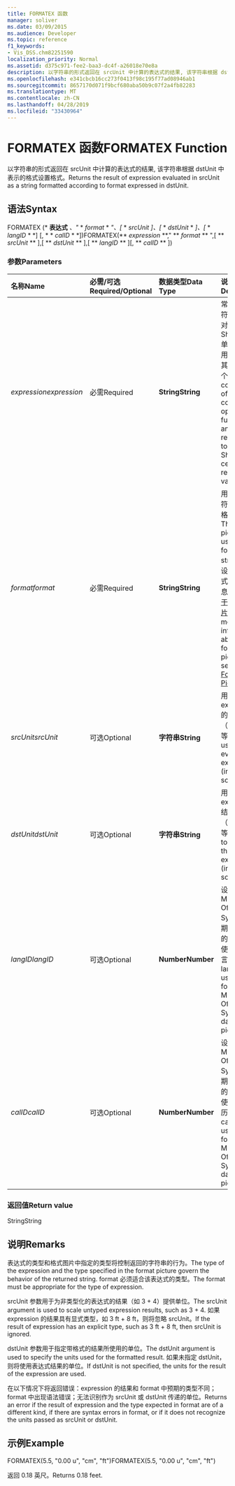 ```yaml
---
title: FORMATEX 函数
manager: soliver
ms.date: 03/09/2015
ms.audience: Developer
ms.topic: reference
f1_keywords:
- Vis_DSS.chm82251590
localization_priority: Normal
ms.assetid: d375c971-fee2-baa3-dc4f-a26018e70e8a
description: 以字符串的形式返回在 srcUnit 中计算的表达式的结果, 该字符串根据 dstUnit 中表示的格式设置格式。
ms.openlocfilehash: e341cbcb16cc273f0413f98c195f77ad08946ab1
ms.sourcegitcommit: 8657170d071f9bcf680aba50b9c07f2a4fb82283
ms.translationtype: MT
ms.contentlocale: zh-CN
ms.lasthandoff: 04/28/2019
ms.locfileid: "33430964"
---
```

# <a name="formatex-function"></a><span data-ttu-id="e7c96-103">FORMATEX 函数</span><span class="sxs-lookup"><span data-stu-id="e7c96-103">FORMATEX Function</span></span>

<span data-ttu-id="e7c96-104">以字符串的形式返回在 srcUnit 中计算的表达式的结果, 该字符串根据 dstUnit 中表示的格式设置格式。</span><span class="sxs-lookup"><span data-stu-id="e7c96-104">Returns the result of expression evaluated in srcUnit as a string formatted according to format expressed in dstUnit.</span></span>
  
## <a name="syntax"></a><span data-ttu-id="e7c96-105">语法</span><span class="sxs-lookup"><span data-stu-id="e7c96-105">Syntax</span></span>

<span data-ttu-id="e7c96-106">FORMATEX (\* **表达式** *、"* \* *format* \* *"、[* \* *srcUnit* *]、[* \* *dstUnit* \* *]、[* \* *langID* \* \*] [, \* \* *calID* \* \*])</span><span class="sxs-lookup"><span data-stu-id="e7c96-106">FORMATEX(\*\* *expression* \*\*," \*\* *format* \*\* ",[ \*\* *srcUnit* \*\* ],[ \*\* *dstUnit* \*\* ],[ \*\* *langID* \*\* ][, \*\* *calID* \*\* ])</span></span> 
  
### <a name="parameters"></a><span data-ttu-id="e7c96-107">参数</span><span class="sxs-lookup"><span data-stu-id="e7c96-107">Parameters</span></span>

|<span data-ttu-id="e7c96-108">**名称**</span><span class="sxs-lookup"><span data-stu-id="e7c96-108">**Name**</span></span>|<span data-ttu-id="e7c96-109">**必需/可选**</span><span class="sxs-lookup"><span data-stu-id="e7c96-109">**Required/Optional**</span></span>|<span data-ttu-id="e7c96-110">**数据类型**</span><span class="sxs-lookup"><span data-stu-id="e7c96-110">**Data Type**</span></span>|<span data-ttu-id="e7c96-111">**说明**</span><span class="sxs-lookup"><span data-stu-id="e7c96-111">**Description**</span></span>|
|:-----|:-----|:-----|:-----|
| <span data-ttu-id="e7c96-112">_expression_</span><span class="sxs-lookup"><span data-stu-id="e7c96-112">_expression_</span></span> <br/> |<span data-ttu-id="e7c96-113">必需</span><span class="sxs-lookup"><span data-stu-id="e7c96-113">Required</span></span>  <br/> |<span data-ttu-id="e7c96-114">**String**</span><span class="sxs-lookup"><span data-stu-id="e7c96-114">**String**</span></span> <br/> |<span data-ttu-id="e7c96-115">常量、运算符、函数和对 ShapeSheet 单元格的引用的组合，其结果为一个值。</span><span class="sxs-lookup"><span data-stu-id="e7c96-115">A combination of constants, operators, functions, and references to ShapeSheet cells that results in a value.</span></span>  <br/> |
| <span data-ttu-id="e7c96-116">_format_</span><span class="sxs-lookup"><span data-stu-id="e7c96-116">_format_</span></span> <br/> |<span data-ttu-id="e7c96-117">必需</span><span class="sxs-lookup"><span data-stu-id="e7c96-117">Required</span></span>  <br/> |<span data-ttu-id="e7c96-118">**String**</span><span class="sxs-lookup"><span data-stu-id="e7c96-118">**String**</span></span> <br/> |<span data-ttu-id="e7c96-119">用于设置字符串格式的格式图片。</span><span class="sxs-lookup"><span data-stu-id="e7c96-119">The format picture used to format the string.</span></span> <span data-ttu-id="e7c96-120">有关设置图片格式的详细信息, 请参阅[关于格式图片](about-format-pictures.md)。</span><span class="sxs-lookup"><span data-stu-id="e7c96-120">For more information about format pictures, see [About Format Pictures](about-format-pictures.md).</span></span>  <br/> |
| <span data-ttu-id="e7c96-121">_srcUnit_</span><span class="sxs-lookup"><span data-stu-id="e7c96-121">_srcUnit_</span></span> <br/> |<span data-ttu-id="e7c96-122">可选</span><span class="sxs-lookup"><span data-stu-id="e7c96-122">Optional</span></span>  <br/> |<span data-ttu-id="e7c96-123">**字符串**</span><span class="sxs-lookup"><span data-stu-id="e7c96-123">**String**</span></span> <br/> | <span data-ttu-id="e7c96-124">用来计算 expression 的单位（in、cm 等）。</span><span class="sxs-lookup"><span data-stu-id="e7c96-124">Units used to evaluate expression (in, cm, and so forth).</span></span>  <br/> |
| <span data-ttu-id="e7c96-125">_dstUnit_</span><span class="sxs-lookup"><span data-stu-id="e7c96-125">_dstUnit_</span></span> <br/> |<span data-ttu-id="e7c96-126">可选</span><span class="sxs-lookup"><span data-stu-id="e7c96-126">Optional</span></span>  <br/> |<span data-ttu-id="e7c96-127">**字符串**</span><span class="sxs-lookup"><span data-stu-id="e7c96-127">**String**</span></span> <br/> |<span data-ttu-id="e7c96-128">用于 expression 结果的单位（in、cm 等）。</span><span class="sxs-lookup"><span data-stu-id="e7c96-128">Units to use for the result of expression (in, cm, and so forth).</span></span>  <br/> |
| <span data-ttu-id="e7c96-129">_langID_</span><span class="sxs-lookup"><span data-stu-id="e7c96-129">_langID_</span></span> <br/> |<span data-ttu-id="e7c96-130">可选</span><span class="sxs-lookup"><span data-stu-id="e7c96-130">Optional</span></span>  <br/> |<span data-ttu-id="e7c96-131">**Number**</span><span class="sxs-lookup"><span data-stu-id="e7c96-131">**Number**</span></span> <br/> |<span data-ttu-id="e7c96-132">设置 Microsoft Office System 日期/时间图片的格式时所使用的语言。</span><span class="sxs-lookup"><span data-stu-id="e7c96-132">The language used when formatting Microsoft Office System date/time pictures.</span></span>  <br/> |
| <span data-ttu-id="e7c96-133">_calID_</span><span class="sxs-lookup"><span data-stu-id="e7c96-133">_calID_</span></span> <br/> |<span data-ttu-id="e7c96-134">可选</span><span class="sxs-lookup"><span data-stu-id="e7c96-134">Optional</span></span>  <br/> |<span data-ttu-id="e7c96-135">**Number**</span><span class="sxs-lookup"><span data-stu-id="e7c96-135">**Number**</span></span> <br/> |<span data-ttu-id="e7c96-136">设置 Microsoft Office System 日期/时间图片的格式时所使用的日历。</span><span class="sxs-lookup"><span data-stu-id="e7c96-136">The calendar used when formatting Microsoft Office System date/time pictures.</span></span>  <br/> |
   
### <a name="return-value"></a><span data-ttu-id="e7c96-137">返回值</span><span class="sxs-lookup"><span data-stu-id="e7c96-137">Return value</span></span>

<span data-ttu-id="e7c96-138">String</span><span class="sxs-lookup"><span data-stu-id="e7c96-138">String</span></span>
  
## <a name="remarks"></a><span data-ttu-id="e7c96-139">说明</span><span class="sxs-lookup"><span data-stu-id="e7c96-139">Remarks</span></span>

<span data-ttu-id="e7c96-140">表达式的类型和格式图片中指定的类型将控制返回的字符串的行为。</span><span class="sxs-lookup"><span data-stu-id="e7c96-140">The type of the expression and the type specified in the format picture govern the behavior of the returned string.</span></span> <span data-ttu-id="e7c96-141">format 必须适合该表达式的类型。</span><span class="sxs-lookup"><span data-stu-id="e7c96-141">The format must be appropriate for the type of expression.</span></span>
  
<span data-ttu-id="e7c96-142">srcUnit 参数用于为非类型化的表达式的结果（如 3 + 4）提供单位。</span><span class="sxs-lookup"><span data-stu-id="e7c96-142">The srcUnit argument is used to scale untyped expression results, such as 3 + 4.</span></span> <span data-ttu-id="e7c96-143">如果 expression 的结果具有显式类型，如 3 ft + 8 ft，则将忽略 srcUnit。</span><span class="sxs-lookup"><span data-stu-id="e7c96-143">If the result of expression has an explicit type, such as 3 ft + 8 ft, then srcUnit is ignored.</span></span>
  
<span data-ttu-id="e7c96-144">dstUnit 参数用于指定带格式的结果所使用的单位。</span><span class="sxs-lookup"><span data-stu-id="e7c96-144">The dstUnit argument is used to specify the units used for the formatted result.</span></span> <span data-ttu-id="e7c96-145">如果未指定 dstUnit，则将使用表达式结果的单位。</span><span class="sxs-lookup"><span data-stu-id="e7c96-145">If dstUnit is not specified, the units for the result of the expression are used.</span></span>
  
<span data-ttu-id="e7c96-146">在以下情况下将返回错误：expression 的结果和 format 中预期的类型不同；format 中出现语法错误；无法识别作为 srcUnit 或 dstUnit 传递的单位。</span><span class="sxs-lookup"><span data-stu-id="e7c96-146">Returns an error if the result of expression and the type expected in format are of a different kind, if there are syntax errors in format, or if it does not recognize the units passed as srcUnit or dstUnit.</span></span>
  
## <a name="example"></a><span data-ttu-id="e7c96-147">示例</span><span class="sxs-lookup"><span data-stu-id="e7c96-147">Example</span></span>

<span data-ttu-id="e7c96-148">FORMATEX(5.5, "0.00 u", "cm", "ft")</span><span class="sxs-lookup"><span data-stu-id="e7c96-148">FORMATEX(5.5, "0.00 u", "cm", "ft")</span></span> 
  
<span data-ttu-id="e7c96-149">返回 0.18 英尺。</span><span class="sxs-lookup"><span data-stu-id="e7c96-149">Returns 0.18 feet.</span></span> 
  

